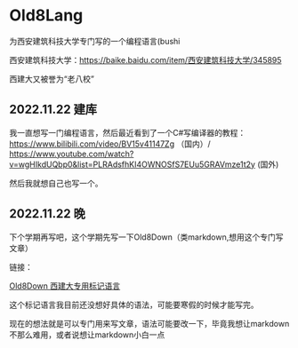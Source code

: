 # Old8Lang
为西安建筑科技大学专门写的一个编程语言(bushi
    
西安建筑科技大学：https://baike.baidu.com/item/西安建筑科技大学/345895
  
西建大又被誉为“老八校”
  
## 2022.11.22 建库
  
我一直想写一门编程语言，然后最近看到了一个C#写编译器的教程：https://www.bilibili.com/video/BV15v41147Zg （国内）/ https://www.youtube.com/watch?v=wgHIkdUQbp0&list=PLRAdsfhKI4OWNOSfS7EUu5GRAVmze1t2y (国外)
  
然后我就想自己也写一个。

## 2022.11.22 晚
  
下个学期再写吧，这个学期先写一下Old8Down（类markdown,想用这个专门写文章）
  
链接： 
  
[Old8Down 西建大专用标记语言](https://gitee.com/luckyfishisdashen/Old8Down)
  
这个标记语言我目前还没想好具体的语法，可能要寒假的时候才能写完。
  
现在的想法就是可以专门用来写文章，语法可能要改一下，毕竟我想让markdown不那么难用，或者说想让markdown小白一点

